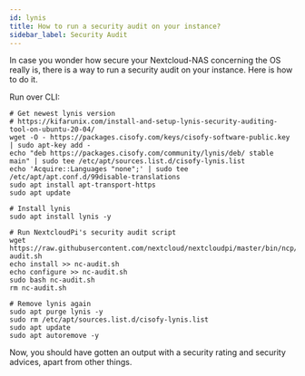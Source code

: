 ```yaml
---
id: lynis
title: How to run a security audit on your instance?
sidebar_label: Security Audit
---
```


In case you wonder how secure your Nextcloud-NAS concerning the OS really is, there is a way to run a security audit on your instance. Here is how to do it.

Run over CLI:
```shell
# Get newest lynis version
# https://kifarunix.com/install-and-setup-lynis-security-auditing-tool-on-ubuntu-20-04/
wget -O - https://packages.cisofy.com/keys/cisofy-software-public.key | sudo apt-key add -
echo "deb https://packages.cisofy.com/community/lynis/deb/ stable main" | sudo tee /etc/apt/sources.list.d/cisofy-lynis.list
echo 'Acquire::Languages "none";' | sudo tee /etc/apt/apt.conf.d/99disable-translations
sudo apt install apt-transport-https
sudo apt update

# Install lynis
sudo apt install lynis -y

# Run NextcloudPi's security audit script
wget https://raw.githubusercontent.com/nextcloud/nextcloudpi/master/bin/ncp/SECURITY/nc-audit.sh
echo install >> nc-audit.sh
echo configure >> nc-audit.sh
sudo bash nc-audit.sh
rm nc-audit.sh

# Remove lynis again
sudo apt purge lynis -y
sudo rm /etc/apt/sources.list.d/cisofy-lynis.list
sudo apt update
sudo apt autoremove -y
```

Now, you should have gotten an output with a security rating and security advices, apart from other things.